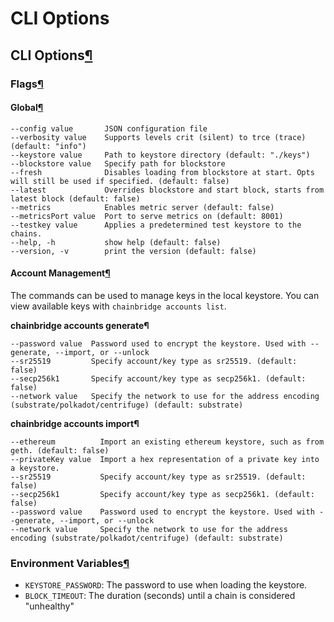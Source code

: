 # CLI Options

## CLI Options[¶](cli-options.md#cli-options) <a id="cli-options"></a>

### Flags[¶](cli-options.md#flags) <a id="flags"></a>

#### Global[¶](cli-options.md#global) <a id="global"></a>

```text
--config value       JSON configuration file
--verbosity value    Supports levels crit (silent) to trce (trace) (default: "info")
--keystore value     Path to keystore directory (default: "./keys")
--blockstore value   Specify path for blockstore
--fresh              Disables loading from blockstore at start. Opts will still be used if specified. (default: false)
--latest             Overrides blockstore and start block, starts from latest block (default: false)
--metrics            Enables metric server (default: false)
--metricsPort value  Port to serve metrics on (default: 8001)
--testkey value      Applies a predetermined test keystore to the chains.
--help, -h           show help (default: false)
--version, -v        print the version (default: false)
```

#### Account Management[¶](cli-options.md#account-management) <a id="account-management"></a>

The commands can be used to manage keys in the local keystore. You can view available keys with `chainbridge accounts list`.

**chainbridge accounts generate¶**

```text
--password value  Password used to encrypt the keystore. Used with --generate, --import, or --unlock
--sr25519         Specify account/key type as sr25519. (default: false)
--secp256k1       Specify account/key type as secp256k1. (default: false)
--network value   Specify the network to use for the address encoding (substrate/polkadot/centrifuge) (default: substrate)
```

**chainbridge accounts import¶**

```text
--ethereum          Import an existing ethereum keystore, such as from geth. (default: false)
--privateKey value  Import a hex representation of a private key into a keystore.
--sr25519           Specify account/key type as sr25519. (default: false)
--secp256k1         Specify account/key type as secp256k1. (default: false)
--password value    Password used to encrypt the keystore. Used with --generate, --import, or --unlock
--network value     Specify the network to use for the address encoding (substrate/polkadot/centrifuge) (default: substrate)
```

### Environment Variables[¶](cli-options.md#environment-variables) <a id="environment-variables"></a>

* `KEYSTORE_PASSWORD`: The password to use when loading the keystore.
* `BLOCK_TIMEOUT`: The duration \(seconds\) until a chain is considered "unhealthy"

